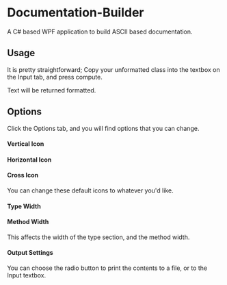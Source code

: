 # Documentation-Builder

A C# based WPF application to build ASCII based documentation.  

## Usage
It is pretty straightforward; Copy your unformatted class into the textbox on the Input tab, and press compute.  

Text will be returned formatted.

## Options
Click the Options tab, and you will find options that you can change.

#### Vertical Icon
#### Horizontal Icon
#### Cross Icon
You can change these default icons to whatever you'd like.  

#### Type Width
#### Method Width
This affects the width of the type section, and the method width.

#### Output Settings 
You can choose the radio button to print the contents to a file, or to the Input textbox.
